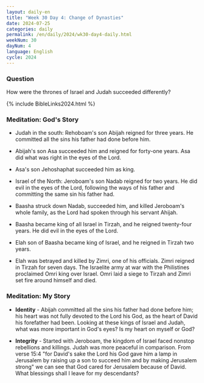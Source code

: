 ```yaml
---
layout: daily-en
title: "Week 30 Day 4: Change of Dynasties"
date: 2024-07-25
categories: daily
permalink: /en/daily/2024/wk30-day4-daily.html
weekNum: 30
dayNum: 4
language: English
cycle: 2024
---
```


### Question     
How were the thrones of Israel and Judah succeeded differently?

{% include BibleLinks2024.html %} 

### Meditation: God's Story   
+ Judah in the south: Rehoboam's son Abijah reigned for three years. He committed all the sins his father had done before him. 

+ Abijah's son Asa succeeded him and reigned for forty-one years. Asa did what was right in the eyes of the Lord. 

+ Asa's son Jehoshaphat succeeded him as king. 

+ Israel of the North: Jeroboam's son Nadab reigned for two years. He did evil in the eyes of the Lord, following the ways of his father and committing the same sin his father had. 

+ Baasha struck down Nadab, succeeded him, and killed Jeroboam's whole family, as the Lord had spoken through his servant Ahijah. 

+ Baasha became king of all Israel in Tirzah, and he reigned twenty-four years. He did evil in the eyes of the Lord. 

+ Elah son of Baasha became king of Israel, and he reigned in Tirzah two years. 

+ Elah was betrayed and killed by Zimri, one of his officials. Zimri reigned in Tirzah for seven days. The Israelite army at war with the Philistines proclaimed Omri king over Israel. Omri laid a siege to Tirzah and Zimri set fire around himself and died. 

### Meditation: My Story   
+ **Identity** - Abijah committed all the sins his father had done before him; his heart was not fully devoted to the Lord his God, as the heart of David his forefather had been. Looking at these kings of Israel and Judah, what was more important in God's eyes? Is my heart on myself or God? 

+ **Integrity** - Started with Jeroboam, the kingdom of Israel faced nonstop rebellions and killings. Judah was more peaceful in comparison. From verse 15:4 "for David's sake the Lord his God gave him a lamp in Jerusalem by raising up a son to succeed him and by making Jerusalem strong" we can see that God cared for Jerusalem because of David. What blessings shall I leave for my descendants? 
